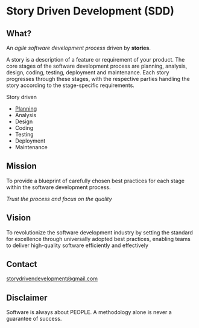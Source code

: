# Story Driven Development (SDD)


## What?
An *agile software development process* driven by **stories**. 

A story is a description of a feature or requirement of your product. 
The core stages of the software development process are planning, analysis, design, coding, testing, deployment and maintenance. 
Each story progresses through these stages, with the respective parties handling the story according to the stage-specific requirements. 

Story driven
* [Planning](https://github.com/storydrivendevelopment/.github/planning.md)
* Analysis
* Design
* Coding
* Testing
* Deployment
* Maintenance


## Mission
To provide a blueprint of carefully chosen best practices for each stage within the software development process.

*Trust the process and focus on the quality*



## Vision
To revolutionize the software development industry by setting the standard for excellence through universally adopted best practices, enabling teams to deliver high-quality software efficiently and effectively


## Contact
storydrivendevelopment@gmail.com


## Disclaimer
Software is always about PEOPLE. 
A methodology alone is never a guarantee of success.








